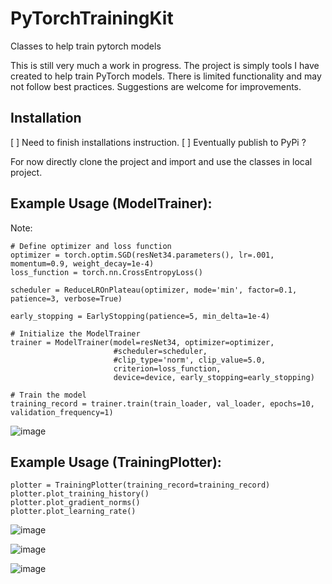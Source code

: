 # PyTorchTrainingKit
Classes to help train pytorch models

This is still very much a work in progress.  The project is simply tools I have created to help train PyTorch models. There is limited functionality and may not follow best practices. Suggestions are welcome for improvements.


## Installation
[ ] Need to finish installations instruction.
[ ] Eventually publish to PyPi ?

For now directly clone the project and import and use the classes in local project.

## Example Usage (ModelTrainer):
Note:
```
# Define optimizer and loss function
optimizer = torch.optim.SGD(resNet34.parameters(), lr=.001, momentum=0.9, weight_decay=1e-4)
loss_function = torch.nn.CrossEntropyLoss()

scheduler = ReduceLROnPlateau(optimizer, mode='min', factor=0.1, patience=3, verbose=True)

early_stopping = EarlyStopping(patience=5, min_delta=1e-4)

# Initialize the ModelTrainer
trainer = ModelTrainer(model=resNet34, optimizer=optimizer, 
                       #scheduler=scheduler, 
                       #clip_type='norm', clip_value=5.0,
                       criterion=loss_function, 
                       device=device, early_stopping=early_stopping)

# Train the model
training_record = trainer.train(train_loader, val_loader, epochs=10, validation_frequency=1)
```

![image](https://github.com/twobit-five/PyTorchTrainingKit/assets/69398054/1f5c117a-5fee-4d2a-b19d-44f648d4204f)

## Example Usage (TrainingPlotter):

```
plotter = TrainingPlotter(training_record=training_record)
plotter.plot_training_history()
plotter.plot_gradient_norms()
plotter.plot_learning_rate()
```

![image](https://github.com/twobit-five/PyTorchTrainingKit/assets/69398054/e58a8dd1-a133-46dd-a8e7-abcd386471bc)

![image](https://github.com/twobit-five/PyTorchTrainingKit/assets/69398054/ff111ba4-9b08-4eb3-a344-78257f7ecdd1)

![image](https://github.com/twobit-five/PyTorchTrainingKit/assets/69398054/4c13e738-c34f-497c-b7d5-d1f3e2dd39a9)






